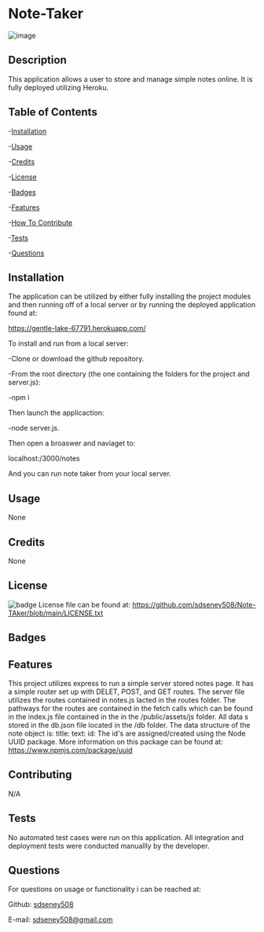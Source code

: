 # Note-Taker
![image](https://user-images.githubusercontent.com/62141103/158160517-257294e8-982b-4389-a86e-38ac9cace0c9.png)

## Description
 This application allows a user to store and manage simple notes online.  It is fully deployed utilizing Heroku.

 ## Table of Contents
 -[Installation](#installation)

 -[Usage](#usage)

 -[Credits](#credits)

 -[License](#license)

 -[Badges](#badges)

 -[Features](#features)

 -[How To Contribute](#contributing)

 -[Tests](#tests)

 -[Questions](#questions)
 ## Installation
 The application can be utilized by either fully installing the project modules and then running off of a local server or by running the deployed application found at:

https://gentle-lake-67791.herokuapp.com/

 To install and run from a local server:

-Clone or download the github repository. 
 
-From the root directory (the one containing the folders for the project and server.js):
 
 -npm i

 Then launch the applicaction:

 -node server.js.

 Then open a broaswer and naviaget to: 
 
 localhost:/3000/notes

 And you can run note taker from your local server.

 ## Usage
 None
 ## Credits
 None
 ## License

 ![badge](https://img.shields.io/badge/license-MIT-blue)
 License file can be found at: https://github.com/sdseney508/Note-TAker/blob/main/LICENSE.txt
 ## Badges

 ## Features

 This project utilizes express to run a simple server stored notes page.  It has a simple router set up with DELET, POST, and GET routes.  The server file utilizes the routes contained in notes.js lacted in the routes folder.  The pathways for the routes are contained in the fetch calls which can be found in the index.js file contained in the in the /public/assets/js folder.  All data s stored in the db.json file located in the /db folder.  The data structure of the note object is:
    title:
    text:
    id:
The id's are assigned/created using the Node UUID package.  More information on this package can be found at: https://www.npmjs.com/package/uuid
 
 ## Contributing 
 N/A
 ## Tests
No automated test cases were run on this application.  All integration and deployment tests were conducted manuallly by the developer.

 ## Questions
For questions on usage or functionality i can be reached at:

Github: [sdseney508](https://github.com/sdseney508)

E-mail: sdseney508@gmail.com
    
